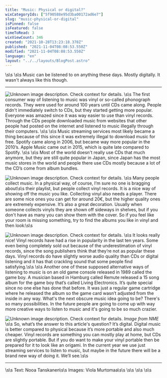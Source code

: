 ```yaml
---
title: "Music: Physical or digital?"
wixCategoryIds: ["5f90588e95d3ba00172ad6e7"]
slug: "music-physical-or-digital"
isPinned: false
isFeatured: false
timeToRead: 3
wixViewCount: 346
created: "2021-10-28T13:23:18.378Z"
published: "2021-11-04T08:08:53.550Z"
modified: "2021-11-04T08:08:53.550Z"
language: "en"
layout: "../../layouts/BlogPost.astro"
---
```

\s\s
\s\s
Music can be listened to on anything these days. Mostly digitally. It wasn't always like this though. 

---

![Unknown image description. Check context for details.](https://static.wixstatic.com/media/abd5f5_4388db1f23b94c7b8514690080c8f371~mv2.jpg) <!-- Original name: kuva 1.jpg -->
\s\s
The first consumer way of listening to music was vinyl or so-called phonograph records. They were used for around 100 years until CDs came along. People didn't immediately switch to CDs, but they started getting more popular. Everyone was amazed since it was way easier to use than vinyl records. Through the CDs people downloaded music from websites that other people had posted on the internet and listened to music illegally through their computers. \s\s
\s\s
Music streaming services most likely became a thing because of this since it was extremely illegal to download music for free. Spotify came along in 2006, but became way more popular in the 2010’s. Apple Music came out in 2015, which is quite late compared to Spotify. \s\s
\s\s
Most of the world doesn't really use CDs that much anymore, but they are still quite popular in Japan, since Japan has the most music stores in the world and people there use CDs mostly because a lot of the CD’s come from album bundles.

![Unknown image description. Check context for details.](https://static.wixstatic.com/media/abd5f5_b750ddbc6906405895d34959a72983c7~mv2.png) <!-- Original name: kuva 2.jpg -->
\s\s
Many people collect music. In a physical way, of course, I’m sure no one is bragging about\s\s
their playlist, but people collect vinyl records. It is a nice way of showing off the music you like.  Collecting vinyl also needs a player. There are some nice ones you can get for around 20€, but the higher quality ones are extremely expensive. It’s also a great decoration. Usually when someone collects vinyls they are shown off sideways in shelves, but if you don't have as many you can show them with the cover.  So if you feel like your room is missing something, try to find the albums you like in vinyl and then look:\s\s

![Unknown image description. Check context for details.](https://static.wixstatic.com/media/abd5f5_195bedeba90c42cfae89cbcd00ea2ece~mv2.png) <!-- Original name: kuva 3.jpg -->
\s\s
It looks really nice! Vinyl records have had a rise in popularity in the last ten years. Some even being completely sold out because of the underestimation of vinyl records, since the song publishers think that they’re not as popular these days. Vinyl records do have slightly worse audio quality than CDs or digital listening and it has that crackling sound that some people find satisfying.\s\s
\s\s
Another one of these supposed alternative ways of listening to music is on an old game console released in 1989 called the game boy. A musician based in Hamburg called Remute released a 15 song album for the game boy that’s called Living Electronics. It’s quite special since no one else has done that before. It was just a regular game cartridge where he released the album so the game card wasn’t adjusted from the inside in any way. What's the next obscure music idea going to be? There's so many possibilities. In the future people are going to come up with way more creative ways to listen to music and it's going to be so much crazier.

![Unknown image description. Check context for details.](https://static.wixstatic.com/media/abd5f5_099dabd0fbdb4815b6af2f22dd83f74e~mv2.jpg) <!-- Original name: kuva 4.jpg -->
*Image from NME*
\s\s
So, what’s the answer to this article's question? It’s digital. Digital music is better compared to physical because it’s more portable and also much cheaper. Vinyl records are something you can mostly play at home, but CDs are slightly portable. But if you do want to make your vinyl portable then be prepared for it to look like an origami. In the current year we use just streaming services to listen to music, but maybe in the future there will be a brand new way of doing it. We’ll see.\s\s

---
\s\s
Text: Nooa Tanskanen\s\s
Images: Viola Murtomaa\s\s
\s\s
\s\s
\s\s

